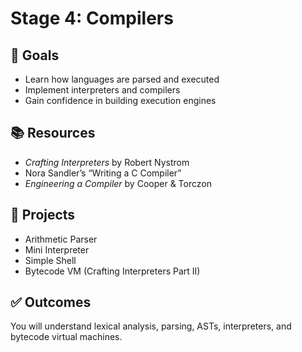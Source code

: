 # Stage 4: Compilers

## 🎯 Goals
- Learn how languages are parsed and executed
- Implement interpreters and compilers
- Gain confidence in building execution engines

## 📚 Resources
- *Crafting Interpreters* by Robert Nystrom
- Nora Sandler’s “Writing a C Compiler”
- *Engineering a Compiler* by Cooper & Torczon

## 📝 Projects
- Arithmetic Parser
- Mini Interpreter
- Simple Shell
- Bytecode VM (Crafting Interpreters Part II)

## ✅ Outcomes
You will understand lexical analysis, parsing, ASTs, interpreters, and bytecode virtual machines.
